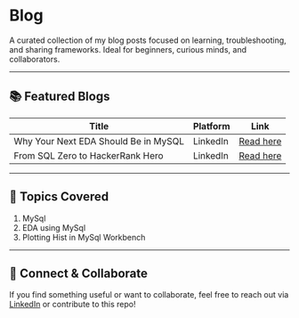 # Blog
<!-- A repository of blog links focused on learning, troubleshooting, and sharing frameworks. Ideal for beginners and curious minds.
-->
A curated collection of my blog posts focused on learning, troubleshooting, and sharing frameworks. Ideal for beginners, curious minds, and collaborators.

---

## 📚 Featured Blogs

| Title | Platform | Link |
|-------|----------|------|
| Why Your Next EDA Should Be in MySQL | LinkedIn | [Read here](https://www.linkedin.com/pulse/from-sql-zero-hackerrank-hero-my-unexpected-journey-data-mukesh-kumar-zprpe/?trackingId=70ODcnyaR%2FWuwKTdskKfcA%3D%3D) |
| From SQL Zero to HackerRank Hero | LinkedIn | [Read here](https://www.linkedin.com/posts/crashlar_why-your-next-eda-should-be-in-mysql-activity-7378055287468998656-Sx7u?utm_source=share&utm_medium=member_desktop&rcm=ACoAAFNT9kABZquwIYfjEXn87SdnBr-idonUIPQ) |
---

## 🧠 Topics Covered
1. MySql
2. EDA using MySql
3. Plotting Hist in MySql Workbench 

---


## 🤝 Connect & Collaborate

If you find something useful or want to collaborate, feel free to reach out via [LinkedIn](https://www.linkedin.com/in/crashlar/) or contribute to this repo!

